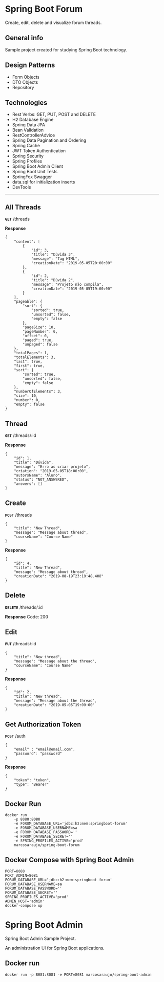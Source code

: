 # Spring Boot Forum
Create, edit, delete and visualize forum threads.

## General info
Sample project created for studying Spring Boot technology.

## Design Patterns
<ul>	
	<li>Form Objects</li>
	<li>DTO Objects</li>
	<li>Repository</li>
</ul>

## Technologies 
<ul>	
	<li>Rest Verbs: GET, PUT, POST and DELETE</li>
	<li>H2 Database Engine</li>
	<li>Spring Data JPA</li>
	<li>Bean Validation</li>
	<li>RestControllerAdvice</li>
	<li>Spring Data Pagination and Ordering</li>
	<li>Spring Cache</li>
	<li>JWT Token Authentication</li>
	<li>Spring Security</li>
	<li>Spring Profiles</li>
	<li>Spring Boot Admin Client</li>
	<li>Spring Boot Unit Tests</li>
	<li>SpringFox Swagger</li>
	<li>data.sql for initialization inserts</li>
	<li>DevTools</li>
</ul>

---

## All Threads

**`GET`** /threads

**Response**

```
{
    "content": [
        {
            "id": 3,
            "title": "Dúvida 3",
            "message": "Tag HTML",
            "creationDate": "2019-05-05T20:00:00"
        },
        {
            "id": 2,
            "title": "Dúvida 2",
            "message": "Projeto não compila",
            "creationDate": "2019-05-05T19:00:00"
        }
    ],
    "pageable": {
        "sort": {
            "sorted": true,
            "unsorted": false,
            "empty": false
        },
        "pageSize": 10,
        "pageNumber": 0,
        "offset": 0,
        "paged": true,
        "unpaged": false
    },
    "totalPages": 1,
    "totalElements": 3,
    "last": true,
    "first": true,
    "sort": {
        "sorted": true,
        "unsorted": false,
        "empty": false
    },
    "numberOfElements": 3,
    "size": 10,
    "number": 0,
    "empty": false
}

```

## Thread 

**`GET`** /threads/:id

**Response**

```
{
    "id": 1,
    "title": "Dúvida",
    "message": "Erro ao criar projeto",
    "criation": "2019-05-05T18:00:00",
    "autorsName": "Aluno",
    "status": "NOT_ANSWERED",
    "answers": []
}
```

## Create

**`POST`** /threads

```
{
    "title": "New Thread",
    "message": "Message about thread",
    "courseName": "Course Name"
}
```
  
**Response**

```
{
    "id": 4,
    "title": "New Thread",
    "message": "Message about thread",
    "creationDate": "2019-08-19T23:10:48.408"
}
```

## Delete

**`DELETE`** /threads/:id

**Response** Code: 200 
 
## Edit

**`PUT`** /threads/:id

```
{
    "title": "New thread",
    "message": "Message about the thread",
    "courseName": "Course Name"
}
```
  
**Response**

```
{
    "id": 2,
    "title": "New thread",
    "message": "Message about the thread",
    "creationDate": "2019-05-05T19:00:00"
}
```

## Get Authorization Token

**`POST`** /auth

```
{
    "email" : "email@email.com",
    "password": "password"
}
```
  
**Response**

```
{
    "token": "token",
    "type": "Bearer"
}
```

## Docker Run

```
docker run
    -p 8080:8080
    -e FORUM_DATABASE_URL='jdbc:h2:mem:springboot-forum'
    -e FORUM_DATABASE_USERNAME=sa
    -e FORUM_DATABASE_PASSWORD=''
    -e FORUM_DATABASE_SECRET=''
    -e SPRING_PROFILES_ACTIVE='prod'
    marcosaraujo/spring-boot-forum
```

## Docker Compose with Spring Boot Admin

```
PORT=8080 
PORT_ADMIN=8081 
FORUM_DATABASE_URL='jdbc:h2:mem:springboot-forum' 
FORUM_DATABASE_USERNAME=sa 
FORUM_DATABASE_PASSWORD='' 
FORUM_DATABASE_SECRET='' 
SPRING_PROFILES_ACTIVE='prod' 
ADMIN_HOST='admin' 
docker-compose up
```

# Spring Boot Admin
Spring Boot Admin Sample Project. 

An administration UI for Spring Boot applications.

## Docker run

```
docker run -p 8081:8081 -e PORT=8081 marcosaraujo/spring-boot-admin
```


